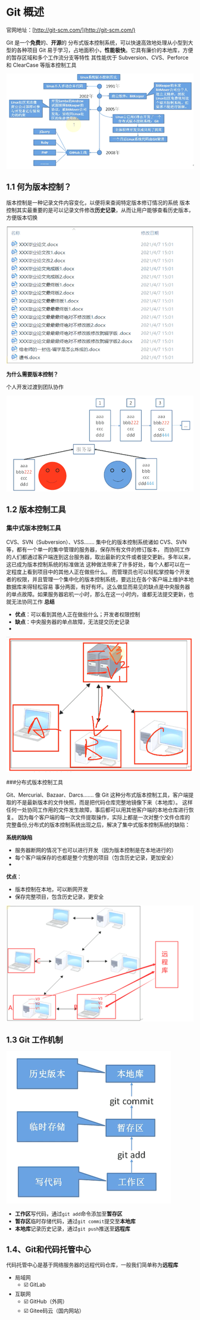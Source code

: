 # Git 概述
官网地址：[http://git-scm.com/](http://git-scm.com/)

Git 是一个**免费**的、**开源**的 分布式版本控制系统，可以快速高效地处理从小型到大型的各种项目
Git 易于学习，占地面积小，**性能极快**。它具有廉价的本地库，方便的暂存区域和多个工作流分支等特性
其性能优于 Subversion、CVS、Perforce 和 ClearCase 等版本控制工具

![](./images/000.png)

## 1.1 何为版本控制？
版本控制是一种记录文件内容变化，以便将来查阅特定版本修订情况的系统
版本控制其实最重要的是可以记录文件修改**历史记录**，从而让用户能够查看历史版本，方便版本切换

![](./images/001.png)

**为什么需要版本控制？**

个人开发过渡到团队协作

![](./images/002.png)

## 1.2 版本控制工具

### 集中式版本控制工具

CVS、SVN（Subversion）、VSS.......
集中化的版本控制系统诸如 CVS、SVN 等，都有一个单一的集中管理的服务器，保存所有文件的修订版本，
而协同工作的人们都通过客户端连到这台服务器，取出最新的文件或者提交更新。多年以来，这已成为版本控制系统的标准做法
这种做法带来了许多好处，每个人都可以在一定程度上看到项目中的其他人正在做些什么。
而管理员也可以轻松掌控每个开发者的权限，并且管理一个集中化的版本控制系统，要远比在各个客户端上维护本地数据库来得轻松容易
事分两面，有好有坏。这么做显而易见的缺点是中央服务器的单点故障。如果服务器宕机一小时，那么在这一小时内，谁都无法提交更新，也就无法协同工作
**总结**
- **优点**：可以看到其他人正在做些什么；开发者权限控制
- **缺点**：中央服务器的单点故障，无法提交历史记录
- 
![](./images/003.png)

###分布式版本控制工具

Git、Mercurial、Bazaar、Darcs.......
像 Git 这种分布式版本控制工具，客户端提取的不是最新版本的文件快照，而是把代码仓库完整地镜像下来（本地库）。
这样任何一处协同工作用的文件发生故障，事后都可以用其他客户端的本地仓库进行恢复。
因为每个客户端的每一次文件提取操作，实际上都是一次对整个文件仓库的完整备份,分布式的版本控制系统出现之后，解决了集中式版本控制系统的缺陷：

**系统的缺陷**
- 服务器断网的情况下也可以进行开发（因为版本控制是在本地进行的）
- 每个客户端保存的也都是整个完整的项目（包含历史记录，更加安全）
- 
**优点**：
- 版本控制在本地，可以断网开发
- 保存完整项目，包含历史记录，更安全

![](./images/004.png)

## 1.3 Git 工作机制

![](./images/005.png)

- **工作区**写代码，通过`git add`命令添加至**暂存区**
- **暂存区**临时存储代码，通过`git commit`提交至**本地库**
- **本地库**记录历史记录，通过`git push`推送至**远程库**

## 1.4、Git和代码托管中心

代码托管中心是基于网络服务器的远程代码仓库，一般我们简单称为**远程库**

- 局域网
    - :ballot_box_with_check: GitLab
- 互联网
    - :ballot_box_with_check: GitHub（外网）
    - :ballot_box_with_check: Gitee码云（国内网站）